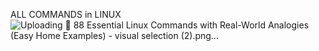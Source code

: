 ALL COMMANDS in LINUX
![Uploading 📘 88 Essential Linux Commands with Real-World Analogies (Easy Home Examples) - visual selection (2).png…]()
